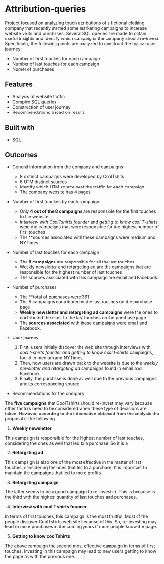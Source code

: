 # Attribution-queries

Project focused on analyzing touch attributions of a fictional clothing company that recently started some marketing campaigns to increase website visits and purchases. Several SQL queries are made to obtain useful insights and identify which campaigns the company should re-invest. Specifically, the following points are analyzed to construct the typical user journey:

* Number of first touches for each campaign 
* Number of last touches for each campaign 
* Numer of purchases

## Features

* Analysis of website traffic
* Complex SQL queries
* Construction of user journey 
* Recommendations based on results

## Built with 

* SQL

## Outcomes

* General information from the company and campaigns

  * 8 distinct campaigns were developed by CoolTshits 
  * 6 UTM distinct sources
  * Identify which UTM source sent the traffic for each campaign
  * The company website has 4 pages
  
* Number of first touches by each campaign
  * Only **4 out of the 8 campaigns** are responsible for the first touches to the website.
  * *Interview with CoolTshirts founder* and *getting to know cool T-shirts* were the campaigns that were responsible for the highest number of first touches
  * The **sources associated with these campaigns were medium and NYTimes.
  
* Number of last touches for each campaign

  * The **8 campaigns** are responsible for all the last touches.
  * Weekly newsletter and retargeting ad are the campaigns that are responsible for the highest number of last touches
  * The sources associated with this campaign are email and Facebook.

* Number of purchases

  * The **total of purchases were 361
  * The 8 campaigns contributed to the last touches on the purchase page
  * **Weekly newsletter and retargeting ad campaigns** were the ones to contributed the most to the last touches on the purchase page
  * The **sources associated** with these campaigns were email and Facebook. 


* User journey

  1. First, users initially discover the web site through interviews with *cool t-shirts founder and getting to know cool t-shirts* campaigns, found in medium and NYTimes.
  2. Then, how users are drawn back to the website is due to the *weekly newsletter and retargeting ad* campaigns found in email and Facebook.
  3. Finally, the purchase is done as well due to the previous campaigns and its corresponding source.
  
* Recommendations for the company

The **five campaigns** 
that CoolTshirts should re-invest may vary because other factors need to be considered when these type of decisions are taken. However, according to the information obtained from the analysis the proposal is the following:

1. **Weekly newsletter**

This campaign is responsible for the highest number of last touches, considering the ones as well that led to a purchase. So it is a 

2. **Retargeting ad**

This campaign is also one of the most effective in the matter of last touches, considering the ones that led to a purchase. It is important to maintain the campaigns that led to more profits.

3. **Retargeting campaign**

The latter seems to be a good campaign to re-invest in. This is because is the third with the highest quantity of last touches and purchases. 

4. **Interview with  cool T shirts founder**

In terms of first touches, this campaign is the most fruitful. Most of the people discover CoolTshirts web site because of this. So, re-investing may lead to more purchases in the coming years if more people know the page.

5. **Getting to know coolTshirts**

The above campaign the second most effective campaign in terms of first touches. Investing in this campaign may lead to new users getting to know the page as with the previous one.



